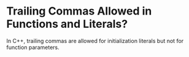 # Trailing Commas Allowed in Functions and Literals?

In C++, trailing commas are allowed for initialization literals but not for function parameters.
